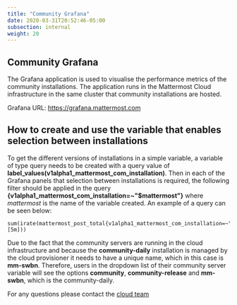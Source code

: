 ```yaml
---
title: "Community Grafana"
date: 2020-03-31T20:52:46-05:00
subsection: internal
weight: 20
---
```


## Community Grafana

The Grafana application is used to visualise the performance metrics of the community installations. The application runs in the Mattermost Cloud infrastructure in the same cluster that community installations are hosted.

Grafana URL: https://grafana.mattermost.com

## How to create and use the variable that enables selection between installations

To get the different versions of installations in a simple variable, a variable of type query needs to be created with a query value of **label_values(v1alpha1_mattermost_com_installation)**. Then in each of the Grafana panels that selection between installations is required, the following filter should be applied in the query **{v1alpha1_mattermost_com_installation=~"$mattermost"}** where *mattermost* is the name of the variable created. An example of a query can be seen below:

```
sum(irate(mattermost_post_total{v1alpha1_mattermost_com_installation=~"$mattermost"}[5m]))
```

Due to the fact that the community servers are running in the cloud infrastructure and because the **community-daily** installation is managed by the cloud provisioner it needs to have a unique name, which in this case is **mm-swbn**. Therefore, users in the dropdown list of their community server variable will see the options **community**, **community-release** and **mm-swbn**, which is the community-daily.

For any questions please contact the [cloud team](https://community-daily.mattermost.com/core/channels/cloud)

